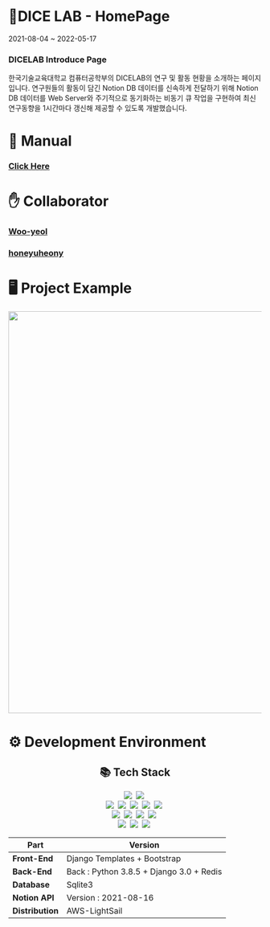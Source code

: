 # 🎲**DICE LAB - HomePage**

2021-08-04 ~ 2022-05-17

### DICELAB Introduce Page

한국기술교육대학교 컴퓨터공학부의 DICELAB의 연구 및 활동 현황을 소개하는 페이지입니다.
연구원들의 활동이 담긴 Notion DB 데이터를 신속하게 전달하기 위해
Notion DB 데이터를 Web Server와 주기적으로 동기화하는 비동기 큐 작업을 구현하여
최신연구동향을 1시간마다 갱신해 제공할 수 있도록 개발했습니다.

# 📖 **Manual**

### [Click Here](./MANUAL.md)

# **✋ Collaborator**

### [Woo-yeol](https://github.com/Woo-yeal)

### [honeyuheony](https://github.com/honeyuheony)

# 🖥 Project Example

<div align="center"><img src="./DiceLab_v1.gif" width='800px'></div>

# **⚙️ Development Environment**

<h2 align="center">📚 Tech Stack </h2>
<p align="center">
  <img src="https://img.shields.io/badge/python-3670A0?style=for-the-badge&logo=python&logoColor=ffdd54"/></a>&nbsp 
 <img src="https://img.shields.io/badge/django-092E20?style=for-the-badge&logo=django&logoColor=white"></a>&nbsp   
<br>
  <img src="https://img.shields.io/badge/bootstrap-%23563D7C.svg?style=for-the-badge&logo=bootstrap&logoColor=white"></a>&nbsp  
  <img src="https://img.shields.io/badge/html5-E34F26?style=for-the-badge&logo=html5&logoColor=white"></a>&nbsp  
  <img src="https://img.shields.io/badge/css-1572B6?style=for-the-badge&logo=css3&logoColor=white"></a>&nbsp
  <img src="https://img.shields.io/badge/javascript-%23323330.svg?style=for-the-badge&logo=javascript&logoColor=%23F7DF1E"/></a>&nbsp
  <img src="https://img.shields.io/badge/jquery-0769AD?style=for-the-badge&logo=jquery&logoColor=white"></a>&nbsp 
  <br>
  <img src="https://img.shields.io/badge/amazonaws-232F3E?style=for-the-badge&logo=amazonaws&logoColor=white"></a>&nbsp
  <img src="https://img.shields.io/badge/redis-%23DD0031.svg?style=for-the-badge&logo=redis&logoColor=white"></a>&nbsp
  <img src="https://img.shields.io/badge/sqlite-%2307405e.svg?style=for-the-badge&logo=sqlite&logoColor=white"></a>&nbsp
  <img src="https://img.shields.io/badge/AWS-%23FF9900.svg?style=for-the-badge&logo=amazon-aws&logoColor=white"></a>&nbsp
  <br>
  <img src="https://img.shields.io/badge/Notion-%23000000.svg?style=for-the-badge&logo=notion&logoColor=white"></a>&nbsp
  <img src="https://img.shields.io/badge/github-181717?style=for-the-badge&logo=github&logoColor=white"></a>&nbsp
  <img src="https://img.shields.io/badge/git-F05032?style=for-the-badge&logo=git&logoColor=white"></a>&nbsp
 </p>

| Part             | Version                                  |
| ---------------- | ---------------------------------------- |
| **Front-End**    | Django Templates + Bootstrap             |
| **Back-End**     | Back : Python 3.8.5 + Django 3.0 + Redis |
| **Database**     | Sqlite3                                  |
| **Notion API**   | Version : 2021-08-16                     |
| **Distribution** | AWS-LightSail                            |
